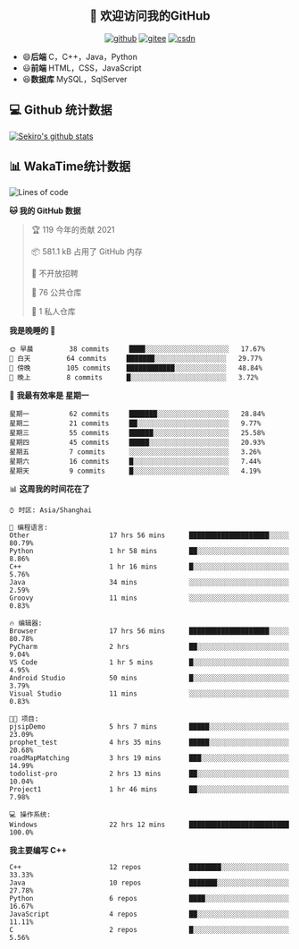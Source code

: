 <h2 align="center">👋 欢迎访问我的GitHub</h2>
<p align="center">
  <a href="https://666wxy666.github.io/"><img src="https://img.shields.io/badge/GitHub-24292e" alt="github"></a>
  <a href="https://gitee.com/wxy_666"><img src="https://img.shields.io/badge/Gitee-fe7300" alt="gitee"></a>
  <a href="https://blog.csdn.net/WXY_666"><img src="https://img.shields.io/badge/CSDN-cf000e" alt="csdn"></a>
</p>

- 😄**后端** C，C++，Java，Python
- 😃**前端** HTML，CSS，JavaScript
- 😆**数据库** MySQL，SqlServer

## 💻 Github 统计数据
[![Sekiro's github stats](https://github-readme-stats.vercel.app/api?username=666WXY666)](https://666wxy666.github.io/)

## 📊 WakaTime统计数据

<!--START_SECTION:waka-->
![Lines of code](https://img.shields.io/badge/%E4%BB%8E%E3%80%8C%E4%BD%A0%E5%A5%BD%E4%B8%96%E7%95%8C%E3%80%8D%E6%88%91%E5%B7%B2%E7%BB%8F%E5%86%99%E4%BA%86-579481%20%E8%A1%8C%E4%BB%A3%E7%A0%81-blue)

**🐱 我的 GitHub 数据** 

> 🏆 119 今年的贡献 2021
 > 
> 📦 581.1 kB 占用了 GitHub 内存 
 > 
> 🚫 不开放招聘
 > 
> 📜 76 公共仓库 
 > 
> 🔑 1 私人仓库 
 > 
**我是晚睡的 🦉** 

```text
🌞 早晨         38 commits     ████░░░░░░░░░░░░░░░░░░░░░   17.67% 
🌆 白天         64 commits     ███████░░░░░░░░░░░░░░░░░░   29.77% 
🌃 傍晚         105 commits    ████████████░░░░░░░░░░░░░   48.84% 
🌙 晚上         8 commits      █░░░░░░░░░░░░░░░░░░░░░░░░   3.72%

```
📅 **我最有效率是 星期一** 

```text
星期一          62 commits     ███████░░░░░░░░░░░░░░░░░░   28.84% 
星期二          21 commits     ██░░░░░░░░░░░░░░░░░░░░░░░   9.77% 
星期三          55 commits     ██████░░░░░░░░░░░░░░░░░░░   25.58% 
星期四          45 commits     █████░░░░░░░░░░░░░░░░░░░░   20.93% 
星期五          7 commits      ░░░░░░░░░░░░░░░░░░░░░░░░░   3.26% 
星期六          16 commits     █░░░░░░░░░░░░░░░░░░░░░░░░   7.44% 
星期天          9 commits      █░░░░░░░░░░░░░░░░░░░░░░░░   4.19%

```


📊 **这周我的时间花在了** 

```text
⌚︎ 时区: Asia/Shanghai

💬 编程语言: 
Other                    17 hrs 56 mins      ████████████████████░░░░░   80.79% 
Python                   1 hr 58 mins        ██░░░░░░░░░░░░░░░░░░░░░░░   8.86% 
C++                      1 hr 16 mins        █░░░░░░░░░░░░░░░░░░░░░░░░   5.76% 
Java                     34 mins             ░░░░░░░░░░░░░░░░░░░░░░░░░   2.59% 
Groovy                   11 mins             ░░░░░░░░░░░░░░░░░░░░░░░░░   0.83%

🔥 编辑器: 
Browser                  17 hrs 56 mins      ████████████████████░░░░░   80.78% 
PyCharm                  2 hrs               ██░░░░░░░░░░░░░░░░░░░░░░░   9.04% 
VS Code                  1 hr 5 mins         █░░░░░░░░░░░░░░░░░░░░░░░░   4.95% 
Android Studio           50 mins             █░░░░░░░░░░░░░░░░░░░░░░░░   3.79% 
Visual Studio            11 mins             ░░░░░░░░░░░░░░░░░░░░░░░░░   0.83%

🐱‍💻 项目: 
pjsipDemo                5 hrs 7 mins        █████░░░░░░░░░░░░░░░░░░░░   23.09% 
prophet_test             4 hrs 35 mins       █████░░░░░░░░░░░░░░░░░░░░   20.68% 
roadMapMatching          3 hrs 19 mins       ███░░░░░░░░░░░░░░░░░░░░░░   14.99% 
todolist-pro             2 hrs 13 mins       ██░░░░░░░░░░░░░░░░░░░░░░░   10.04% 
Project1                 1 hr 46 mins        ██░░░░░░░░░░░░░░░░░░░░░░░   7.98%

💻 操作系统: 
Windows                  22 hrs 12 mins      █████████████████████████   100.0%

```

**我主要编写 C++** 

```text
C++                      12 repos            ████████░░░░░░░░░░░░░░░░░   33.33% 
Java                     10 repos            ███████░░░░░░░░░░░░░░░░░░   27.78% 
Python                   6 repos             ████░░░░░░░░░░░░░░░░░░░░░   16.67% 
JavaScript               4 repos             ██░░░░░░░░░░░░░░░░░░░░░░░   11.11% 
C                        2 repos             █░░░░░░░░░░░░░░░░░░░░░░░░   5.56%

```



<!--END_SECTION:waka-->

<!--
**666WXY666/666WXY666** is a ✨ _special_ ✨ repository because its `README.md` (this file) appears on your GitHub profile.

Here are some ideas to get you started:

- 🔭 I’m currently working on ...
- 🌱 I’m currently learning ...
- 👯 I’m looking to collaborate on ...
- 🤔 I’m looking for help with ...
- 💬 Ask me about ...
- 📫 How to reach me: ...
- 😄 Pronouns: ...
- ⚡ Fun fact: ...
-->

